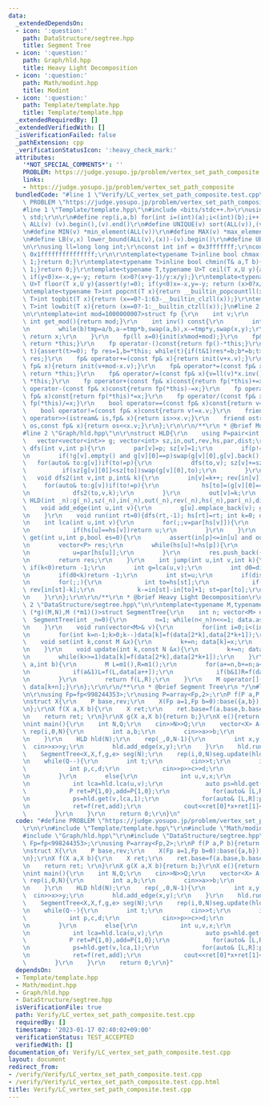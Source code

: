 ```yaml
---
data:
  _extendedDependsOn:
  - icon: ':question:'
    path: DataStructure/segtree.hpp
    title: Segment Tree
  - icon: ':question:'
    path: Graph/hld.hpp
    title: Heavy Light Decomposition
  - icon: ':question:'
    path: Math/modint.hpp
    title: Modint
  - icon: ':question:'
    path: Template/template.hpp
    title: Template/template.hpp
  _extendedRequiredBy: []
  _extendedVerifiedWith: []
  _isVerificationFailed: false
  _pathExtension: cpp
  _verificationStatusIcon: ':heavy_check_mark:'
  attributes:
    '*NOT_SPECIAL_COMMENTS*': ''
    PROBLEM: https://judge.yosupo.jp/problem/vertex_set_path_composite
    links:
    - https://judge.yosupo.jp/problem/vertex_set_path_composite
  bundledCode: "#line 1 \"Verify/LC_vertex_set_path_composite.test.cpp\"\n#define\
    \ PROBLEM \"https://judge.yosupo.jp/problem/vertex_set_path_composite\"\r\n\r\n\
    #line 1 \"Template/template.hpp\"\n#include <bits/stdc++.h>\r\nusing namespace\
    \ std;\r\n\r\n#define rep(i,a,b) for(int i=(int)(a);i<(int)(b);i++)\r\n#define\
    \ ALL(v) (v).begin(),(v).end()\r\n#define UNIQUE(v) sort(ALL(v)),(v).erase(unique(ALL(v)),(v).end())\r\
    \n#define MIN(v) *min_element(ALL(v))\r\n#define MAX(v) *max_element(ALL(v))\r\
    \n#define LB(v,x) lower_bound(ALL(v),(x))-(v).begin()\r\n#define UB(v,x) upper_bound(ALL(v),(x))-(v).begin()\r\
    \n\r\nusing ll=long long int;\r\nconst int inf = 0x3fffffff;\r\nconst ll INF =\
    \ 0x1fffffffffffffff;\r\n\r\ntemplate<typename T>inline bool chmax(T& a,T b){if(a<b){a=b;return\
    \ 1;}return 0;}\r\ntemplate<typename T>inline bool chmin(T& a,T b){if(a>b){a=b;return\
    \ 1;}return 0;}\r\ntemplate<typename T,typename U>T ceil(T x,U y){assert(y!=0);\
    \ if(y<0)x=-x,y=-y; return (x>0?(x+y-1)/y:x/y);}\r\ntemplate<typename T,typename\
    \ U>T floor(T x,U y){assert(y!=0); if(y<0)x=-x,y=-y; return (x>0?x/y:(x-y+1)/y);}\r\
    \ntemplate<typename T>int popcnt(T x){return __builtin_popcountll(x);}\r\ntemplate<typename\
    \ T>int topbit(T x){return (x==0?-1:63-__builtin_clzll(x));}\r\ntemplate<typename\
    \ T>int lowbit(T x){return (x==0?-1:__builtin_ctzll(x));}\n#line 2 \"Math/modint.hpp\"\
    \n\r\ntemplate<int mod=1000000007>struct fp {\r\n    int v;\r\n    static constexpr\
    \ int get_mod(){return mod;}\r\n    int inv() const{\r\n        int tmp,a=v,b=mod,x=1,y=0;\r\
    \n        while(b)tmp=a/b,a-=tmp*b,swap(a,b),x-=tmp*y,swap(x,y);\r\n        if(x<0){x+=mod;}\
    \ return x;\r\n    }\r\n    fp(ll x=0){init(x%mod+mod);}\r\n    fp& init(ll x){v=(x<mod?x:x-mod);\
    \ return *this;}\r\n    fp operator-()const{return fp()-*this;}\r\n    fp pow(ll\
    \ t){assert(t>=0); fp res=1,b=*this; while(t){if(t&1)res*=b;b*=b;t>>=1;} return\
    \ res;}\r\n    fp& operator+=(const fp& x){return init(v+x.v);}\r\n    fp& operator-=(const\
    \ fp& x){return init(v+mod-x.v);}\r\n    fp& operator*=(const fp& x){v=ll(v)*x.v%mod;\
    \ return *this;}\r\n    fp& operator/=(const fp& x){v=ll(v)*x.inv()%mod; return\
    \ *this;}\r\n    fp operator+(const fp& x)const{return fp(*this)+=x;}\r\n    fp\
    \ operator-(const fp& x)const{return fp(*this)-=x;}\r\n    fp operator*(const\
    \ fp& x)const{return fp(*this)*=x;}\r\n    fp operator/(const fp& x)const{return\
    \ fp(*this)/=x;}\r\n    bool operator==(const fp& x)const{return v==x.v;}\r\n\
    \    bool operator!=(const fp& x)const{return v!=x.v;}\r\n    friend istream&\
    \ operator>>(istream& is,fp& x){return is>>x.v;}\r\n    friend ostream& operator<<(ostream&\
    \ os,const fp& x){return os<<x.v;}\r\n};\r\n\r\n/**\r\n * @brief Modint\r\n */\n\
    #line 2 \"Graph/hld.hpp\"\n\r\nstruct HLD{\r\n    using P=pair<int,int>;\r\n \
    \   vector<vector<int>> g; vector<int> sz,in,out,rev,hs,par,dist;\r\n    void\
    \ dfs(int v,int p){\r\n        par[v]=p; sz[v]=1;\r\n        if(p!=-1)dist[v]=dist[p]+1;\r\
    \n        if(!g[v].empty() and g[v][0]==p)swap(g[v][0],g[v].back());\r\n     \
    \   for(auto& to:g[v])if(to!=p){\r\n           dfs(to,v); sz[v]+=sz[to];\r\n \
    \          if(sz[g[v][0]]<sz[to])swap(g[v][0],to);\r\n        }\r\n    }\r\n \
    \   void dfs2(int v,int p,int& k){\r\n        in[v]=k++; rev[in[v]]=v;\r\n   \
    \     for(auto& to:g[v])if(to!=p){\r\n            hs[to]=(g[v][0]==to?hs[v]:to);\r\
    \n            dfs2(to,v,k);\r\n        }\r\n        out[v]=k;\r\n    }\r\n   \
    \ HLD(int _n):g(_n),sz(_n),in(_n),out(_n),rev(_n),hs(_n),par(_n),dist(_n){}\r\n\
    \    void add_edge(int u,int v){\r\n        g[u].emplace_back(v); g[v].emplace_back(u);\r\
    \n    }\r\n    void run(int rt=0){dfs(rt,-1); hs[rt]=rt; int k=0; dfs2(rt,-1,k);}\r\
    \n    int lca(int u,int v){\r\n        for(;;v=par[hs[v]]){\r\n            if(in[u]>in[v])swap(u,v);\r\
    \n            if(hs[u]==hs[v])return u;\r\n        }\r\n    }\r\n    vector<P>\
    \ get(int u,int p,bool es=0){\r\n        assert(in[p]<=in[u] and out[u]<=out[p]);\r\
    \n        vector<P> res;\r\n        while(hs[u]!=hs[p]){\r\n            res.push_back({in[hs[u]],in[u]+1});\r\
    \n            u=par[hs[u]];\r\n        }\r\n        res.push_back({in[p]+es,in[u]+1});\r\
    \n        return res;\r\n    }\r\n    int jump(int u,int v,int k){\r\n       \
    \ if(k<0)return -1;\r\n        int g=lca(u,v);\r\n        int d0=dist[u]+dist[v]-dist[g]*2;\r\
    \n        if(d0<k)return -1;\r\n        int st=u;\r\n        if(dist[u]-dist[g]<k)st=v,k=d0-k;\r\
    \n        for(;;){\r\n            int to=hs[st];\r\n            if(in[st]-k>=in[to])return\
    \ rev[in[st]-k];\r\n            k-=in[st]-in[to]+1; st=par[to];\r\n        }\r\
    \n    }\r\n};\r\n\r\n/**\r\n * @brief Heavy Light Decomposition\r\n */\n#line\
    \ 2 \"DataStructure/segtree.hpp\"\n\r\ntemplate<typename M,typename N,M (*f)(M,M),M\
    \ (*g)(M,N),M (*m1)()>struct SegmentTree{\r\n    int n; vector<M> data;\r\n  \
    \  SegmentTree(int _n=0){\r\n        n=1; while(n<_n)n<<=1; data.assign(2*n,m1());\r\
    \n    }\r\n    void run(vector<M>& v){\r\n        for(int i=0;i<(int)v.size();i++)data[i+n]=v[i];\r\
    \n        for(int k=n-1;k>0;k--)data[k]=f(data[2*k],data[2*k+1]);\r\n    }\r\n\
    \    void set(int k,const M &x){\r\n        k+=n; data[k]=x;\r\n        while(k>>=1)data[k]=f(data[2*k],data[2*k+1]);\r\
    \n    }\r\n    void update(int k,const N &x){\r\n        k+=n; data[k]=g(data[k],x);\r\
    \n        while(k>>=1)data[k]=f(data[2*k],data[2*k+1]);\r\n    }\r\n    M query(int\
    \ a,int b){\r\n        M L=m1(),R=m1();\r\n        for(a+=n,b+=n;a<b;a>>=1,b>>=1){\r\
    \n            if(a&1)L=f(L,data[a++]);\r\n            if(b&1)R=f(data[--b],R);\r\
    \n        }\r\n        return f(L,R);\r\n    }\r\n    M operator[](const int &k)const{return\
    \ data[k+n];}\r\n};\r\n\r\n/**\r\n * @brief Segment Tree\r\n */\n#line 7 \"Verify/LC_vertex_set_path_composite.test.cpp\"\
    \n\r\nusing Fp=fp<998244353>;\r\nusing P=array<Fp,2>;\r\nP f(P a,P b){return P{a[0]*b[0],a[1]*b[0]+b[1]};}\r\
    \nstruct X{\r\n    P base,rev;\r\n    X(Fp a=1,Fp b=0):base({a,b}),rev({a,b}){}\r\
    \n};\r\nX f(X a,X b){\r\n    X ret;\r\n    ret.base=f(a.base,b.base);\r\n    ret.rev=f(b.rev,a.rev);\r\
    \n    return ret; \r\n}\r\nX g(X a,X b){return b;}\r\nX e(){return X();}\r\n\r\
    \nint main(){\r\n    int N,Q;\r\n    cin>>N>>Q;\r\n    vector<X> A(N);\r\n   \
    \ rep(i,0,N){\r\n        int a,b;\r\n        cin>>a>>b;\r\n        A[i]=X(a,b);\r\
    \n    }\r\n    HLD hld(N);\r\n    rep(_,0,N-1){\r\n        int x,y;\r\n      \
    \  cin>>x>>y;\r\n        hld.add_edge(x,y);\r\n    }\r\n    hld.run();\r\n\r\n\
    \    SegmentTree<X,X,f,g,e> seg(N);\r\n    rep(i,0,N)seg.update(hld.in[i],A[i]);\r\
    \n    while(Q--){\r\n        int t;\r\n        cin>>t;\r\n        if(t==0){\r\n\
    \            int p,c,d;\r\n            cin>>p>>c>>d;\r\n            seg.update(hld.in[p],X{c,d});\r\
    \n        }\r\n        else{\r\n            int u,v,x;\r\n            cin>>u>>v>>x;\r\
    \n            int lca=hld.lca(u,v);\r\n            auto ps=hld.get(u,lca);\r\n\
    \            P ret=P{1,0},add=P{1,0};\r\n            for(auto& [L,R]:ps)ret=f(ret,seg.query(L,R).rev);\r\
    \n            ps=hld.get(v,lca,1);\r\n            for(auto& [L,R]:ps)add=f(seg.query(L,R).base,add);\r\
    \n            ret=f(ret,add);\r\n            cout<<ret[0]*x+ret[1]<<'\\n';\r\n\
    \        }\r\n    }\r\n    return 0;\r\n}\n"
  code: "#define PROBLEM \"https://judge.yosupo.jp/problem/vertex_set_path_composite\"\
    \r\n\r\n#include \"Template/template.hpp\"\r\n#include \"Math/modint.hpp\"\r\n\
    #include \"Graph/hld.hpp\"\r\n#include \"DataStructure/segtree.hpp\"\r\n\r\nusing\
    \ Fp=fp<998244353>;\r\nusing P=array<Fp,2>;\r\nP f(P a,P b){return P{a[0]*b[0],a[1]*b[0]+b[1]};}\r\
    \nstruct X{\r\n    P base,rev;\r\n    X(Fp a=1,Fp b=0):base({a,b}),rev({a,b}){}\r\
    \n};\r\nX f(X a,X b){\r\n    X ret;\r\n    ret.base=f(a.base,b.base);\r\n    ret.rev=f(b.rev,a.rev);\r\
    \n    return ret; \r\n}\r\nX g(X a,X b){return b;}\r\nX e(){return X();}\r\n\r\
    \nint main(){\r\n    int N,Q;\r\n    cin>>N>>Q;\r\n    vector<X> A(N);\r\n   \
    \ rep(i,0,N){\r\n        int a,b;\r\n        cin>>a>>b;\r\n        A[i]=X(a,b);\r\
    \n    }\r\n    HLD hld(N);\r\n    rep(_,0,N-1){\r\n        int x,y;\r\n      \
    \  cin>>x>>y;\r\n        hld.add_edge(x,y);\r\n    }\r\n    hld.run();\r\n\r\n\
    \    SegmentTree<X,X,f,g,e> seg(N);\r\n    rep(i,0,N)seg.update(hld.in[i],A[i]);\r\
    \n    while(Q--){\r\n        int t;\r\n        cin>>t;\r\n        if(t==0){\r\n\
    \            int p,c,d;\r\n            cin>>p>>c>>d;\r\n            seg.update(hld.in[p],X{c,d});\r\
    \n        }\r\n        else{\r\n            int u,v,x;\r\n            cin>>u>>v>>x;\r\
    \n            int lca=hld.lca(u,v);\r\n            auto ps=hld.get(u,lca);\r\n\
    \            P ret=P{1,0},add=P{1,0};\r\n            for(auto& [L,R]:ps)ret=f(ret,seg.query(L,R).rev);\r\
    \n            ps=hld.get(v,lca,1);\r\n            for(auto& [L,R]:ps)add=f(seg.query(L,R).base,add);\r\
    \n            ret=f(ret,add);\r\n            cout<<ret[0]*x+ret[1]<<'\\n';\r\n\
    \        }\r\n    }\r\n    return 0;\r\n}"
  dependsOn:
  - Template/template.hpp
  - Math/modint.hpp
  - Graph/hld.hpp
  - DataStructure/segtree.hpp
  isVerificationFile: true
  path: Verify/LC_vertex_set_path_composite.test.cpp
  requiredBy: []
  timestamp: '2023-01-17 02:40:02+09:00'
  verificationStatus: TEST_ACCEPTED
  verifiedWith: []
documentation_of: Verify/LC_vertex_set_path_composite.test.cpp
layout: document
redirect_from:
- /verify/Verify/LC_vertex_set_path_composite.test.cpp
- /verify/Verify/LC_vertex_set_path_composite.test.cpp.html
title: Verify/LC_vertex_set_path_composite.test.cpp
---
```

